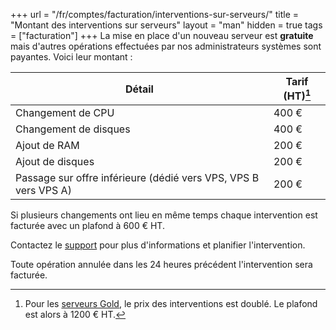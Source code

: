 +++
url = "/fr/comptes/facturation/interventions-sur-serveurs/"
title = "Montant des interventions sur serveurs"
layout = "man"
hidden = true
tags = ["facturation"]
+++
La mise en place d'un nouveau serveur est **gratuite** mais d'autres opérations effectuées par nos administrateurs systèmes sont payantes. Voici leur montant :

| Détail                                                          | Tarif (HT)[^1] |
| --------------------------------------------------------------- | -------------- |
| Changement de CPU                                               | 400 €          |
| Changement de disques                                           | 400 €          |
| Ajout de RAM                                                    | 200 €          |
| Ajout de disques                                                | 200 €          |
| Passage sur offre inférieure (dédié vers VPS, VPS B vers VPS A) | 200 €          |

Si plusieurs changements ont lieu en même temps chaque intervention est facturée avec un plafond à 600 € HT.

Contactez le [support](https://admin.alwaysdata.com/support/add/) pour plus d'informations et planifier l'intervention.

Toute opération annulée dans les 24 heures précédent l'intervention sera facturée.

[^1]: Pour les [serveurs Gold](accounts/billing/private-cloud-prices#serveurs-gold-infogérés), le prix des interventions est doublé. Le plafond est alors à 1200 € HT.
